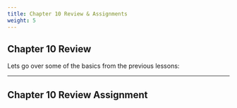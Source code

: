 ```yaml
---
title: Chapter 10 Review & Assignments
weight: 5
---
```

## Chapter 10 Review

Lets go over some of the basics from the previous lessons:


---

## Chapter 10 Review Assignment

